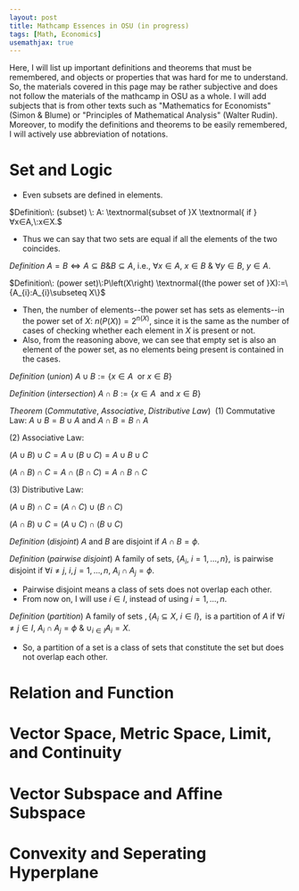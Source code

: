 ```yaml
---
layout: post
title: Mathcamp Essences in OSU (in progress)
tags: [Math, Economics]
usemathjax: true
---
```


Here, I will list up important definitions and theorems that must be remembered, and objects or properties that was hard for me to understand. So, the materials covered in this page may be rather subjective and does not follow the materials of the mathcamp in OSU as a whole. I will add subjects that is from other texts such as "Mathematics for Economists" (Simon & Blume) or "Principles of Mathematical Analysis" (Walter Rudin). Moreover, to modify the definitions and theorems to be easily remembered, I will actively use abbreviation of notations.

# Set and Logic

- Even subsets are defined in elements.

$Definition\: (subset) \: A: \textnormal{subset of }X \textnormal{ if } ∀x∈A,\:x∈X.$

- Thus we can say that two sets are equal if all the elements of the two coincides.

$Definition\: A=B⇔A⊆B\&B⊆A\text{, i.e., }\forall x\in A, \:x\in B\: \& \:\forall y\in B,\: y\in A.$


$Definition\: (power set)\:P\left(X\right) \textnormal{(the power set of }X):=\{A_{i}:A_{i}\subseteq X\}$

- Then, the number of elements--the power set has sets as elements--in the power set of $X$: $n\left(P\left(X\right)\right)=2^{n\left(X\right)}$, since it is the same as the number of cases of checking whether each element in $X$ is present or not.
- Also, from the reasoning above, we can see that empty set is also an element of the power set, as no elements being present is contained in the cases.

$Definition\: (union)\: A\cup B:=\{x\in A\:\text{ or }x\in B\}$

$Definition\: (intersection)\: A\cap B:=\{x\in A\:\text{ and }x\in B\}$

$Theorem\: (Commutative,\: Associative,\: Distributive\:Law)\:$
(1) Commutative Law: $A\cup B=B\cup A$ and $A\cap B=B\cap A$

(2) Associative Law: 

$(A\cup B)\cup C=A\cup(B\cup C)=A\cup B\cup C$

$(A\cap B)\cap C=A\cap(B\cap C)=A\cap B\cap C$

(3) Distributive Law:

$(A\cup B)\cap C=(A\cap C)\cup(B\cap C)$

$(A\cap B)\cup C=(A\cup C)\cap(B\cup C)$

$Definition\: (disjoint)\: A\text{ and }B\text{ are disjoint if }A\cap B=\phi.$

$Definition\: (pairwise\: disjoint)\: \text{A family of sets}, \:\{A_{i},\:i=1,\dots,n\},\text{ is pairwise disjoint if }\forall i\neq j, \:i,j=1,\dots,n,\: A_{i}\cap A_{j}=\phi.$

- Pairwise disjoint means a class of sets does not overlap each other.
- From now on, I will use $i\in I$, instead of using $i=1,\dots,n$.

$Definition\: (partition)\:\text{A family of sets },\{A_{i}\subseteq X,\:i\in I\},\text{ is a partition of }A\text{ if }\forall i\neq j\in I,\:A_{i}\cap A_{j}=\phi\:\&\:\cup_{i\in I}A_{i}=X.$

- So, a partition of a set is a class of sets that constitute the set but does not overlap each other.
# Relation and Function


# Vector Space, Metric Space, Limit, and Continuity


# Vector Subspace and Affine Subspace


# Convexity and Seperating Hyperplane


